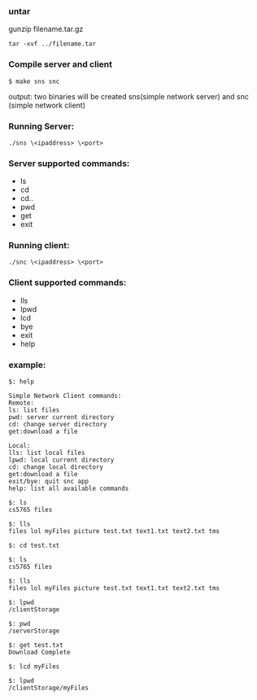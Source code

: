 ### untar
gunzip filename.tar.gz

```tar -xvf ../filename.tar```

### Compile server and client

```$ make sns snc```

output: two binaries will be created sns(simple network server) and snc (simple network client)

### Running Server:

```./sns \<ipaddress> \<port>```

### Server supported commands:
- ls
- cd
- cd..
- pwd
- get
- exit

### Running client:

```./snc \<ipaddress> \<port>```

### Client supported commands:

- lls
- lpwd
- lcd
- bye
- exit
- help

### example:

```
$: help

Simple Network Client commands:
Remote:
ls: list files
pwd: server current directory
cd: change server directory
get:download a file

Local:
lls: list local files
lpwd: local current directory
cd: change local directory
get:download a file
exit/bye: quit snc app
help: list all available commands

$: ls
cs5765 files 

$: lls
files lol myFiles picture test.txt text1.txt text2.txt tms 

$: cd test.txt

$: ls
cs5765 files 

$: lls
files lol myFiles picture test.txt text1.txt text2.txt tms 

$: lpwd
/clientStorage

$: pwd
/serverStorage

$: get test.txt
Download Complete

$: lcd myFiles

$: lpwd
/clientStorage/myFiles
```
